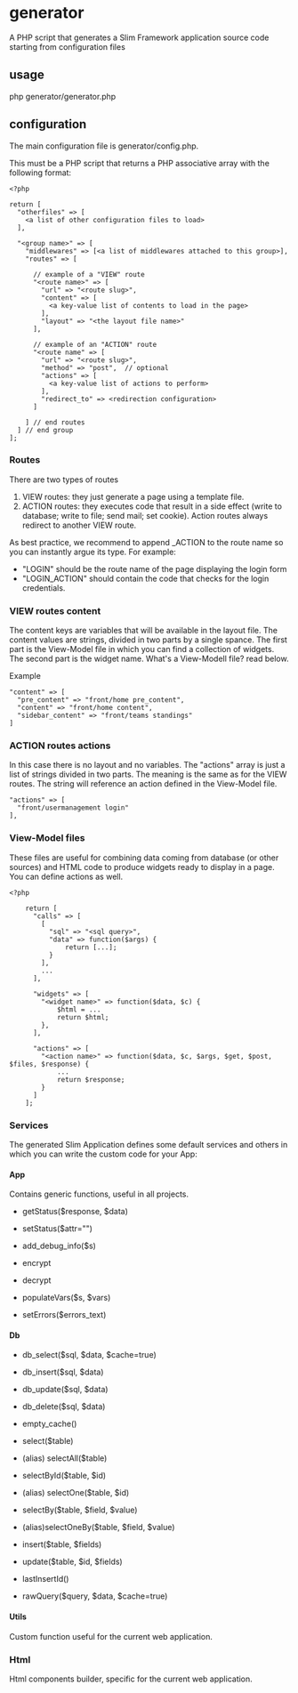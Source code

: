 # generator
A PHP script that generates a Slim Framework application source code starting from configuration files 

## usage

php generator/generator.php

## configuration

The main configuration file is generator/config.php.

This must be a PHP script that returns a PHP associative array with the following format:

    <?php
    
    return [
      "otherfiles" => [
        <a list of other configuration files to load>
      ],

      "<group name>" => [
        "middlewares" => [<a list of middlewares attached to this group>],
        "routes" => [

          // example of a "VIEW" route
          "<route name>" => [
            "url" => "<route slug>",
            "content" => [
              <a key-value list of contents to load in the page>
            ],
            "layout" => "<the layout file name>"
          ],

          // example of an "ACTION" route
          "<route name" => [
            "url" => "<route slug>",
            "method" => "post",  // optional
            "actions" => [
              <a key-value list of actions to perform>
            ],
            "redirect_to" => <redirection configuration>
          ]
        
        ] // end routes
      ] // end group
    ];

### Routes

There are two types of routes

1. VIEW routes: they just generate a page using a template file.
2. ACTION routes: they executes code that result in a side effect (write to database; write to file; send mail; set cookie). Action routes always redirect to another VIEW route. 

As best practice, we recommend to append _ACTION to the route name so you can instantly argue its type. For example:

- "LOGIN" should be the route name of the page displaying the login form
- "LOGIN_ACTION" should contain the code that checks for the login credentials.

### VIEW routes content

The content keys are variables that will be available in the layout file.
The content values are strings, divided in two parts by a single spance. The first part is the View-Model file in which you can find a collection of widgets. The second part is the widget name. What's a View-Modell file? read below.

Example

    "content" => [
      "pre_content" => "front/home pre_content",
      "content" => "front/home content",
      "sidebar_content" => "front/teams standings"
    ]

### ACTION routes actions

In this case there is no layout and no variables. The "actions" array is just a list of strings divided in two parts. The meaning is the same as for the VIEW routes. The string will reference an action defined in the View-Model file.

    "actions" => [
      "front/usermanagement login"
    ],
        

### View-Model files

These files are useful for combining data coming from database (or other sources) and HTML code to produce widgets ready to display in a page. You can define actions as well.

    <?php

        return [
          "calls" => [
            [
              "sql" => "<sql query>",
              "data" => function($args) {
                  return [...];
              }
            ],
            ...
          ],
        
          "widgets" => [
            "<widget name>" => function($data, $c) {
                $html = ...
                return $html;
            },
          ],
          
          "actions" => [
            "<action name>" => function($data, $c, $args, $get, $post, $files, $response) {
                ...
                return $response;
            }
          ]
        ];

### Services

The generated Slim Application defines some default services and others in which you can write the custom code for your App:

#### App

Contains generic functions, useful in all projects.

- getStatus($response, $data)
- setStatus($attr="")

- add_debug_info($s)

- encrypt
- decrypt

- populateVars($s, $vars)

- setErrors($errors_text)

#### Db

- db_select($sql, $data, $cache=true)
- db_insert($sql, $data)
- db_update($sql, $data)
- db_delete($sql, $data)

- empty_cache()

- select($table)
- (alias) selectAll($table)

- selectById($table, $id)
- (alias) selectOne($table, $id)
- selectBy($table, $field, $value)
- (alias)selectOneBy($table, $field, $value)
- insert($table, $fields)
- update($table, $id, $fields)

- lastInsertId()
- rawQuery($query, $data, $cache=true)
 
#### Utils

Custom function useful for the current web application.

### Html

Html components builder, specific for the current web application.


